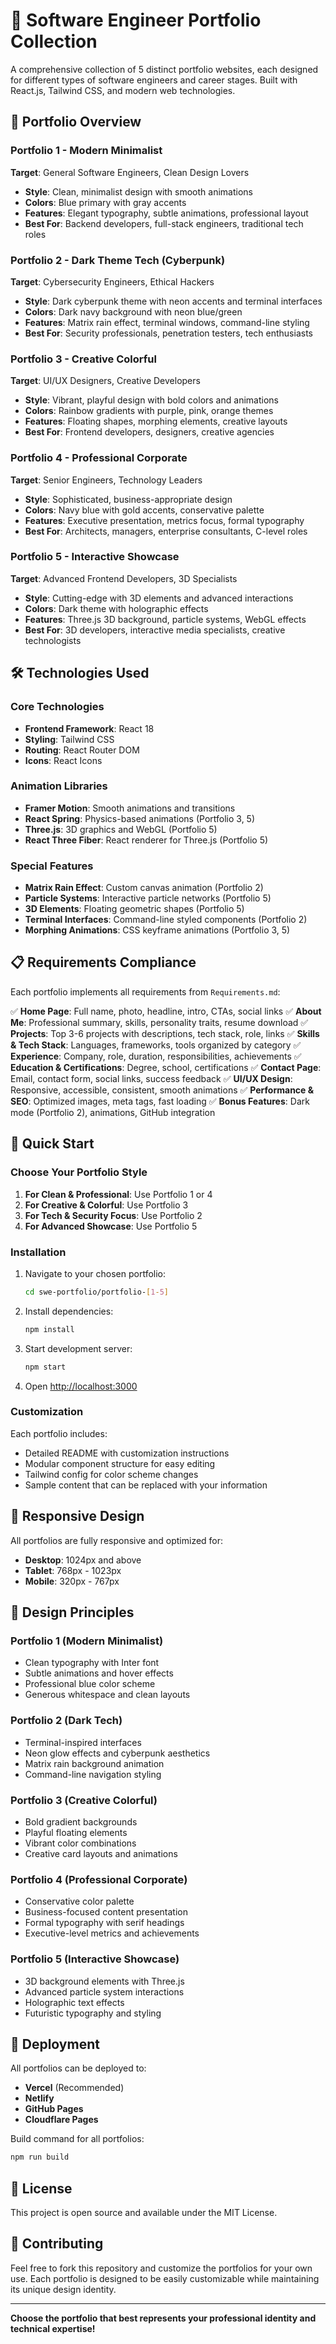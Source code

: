 # 🚀 Software Engineer Portfolio Collection

A comprehensive collection of 5 distinct portfolio websites, each designed for different types of software engineers and career stages. Built with React.js, Tailwind CSS, and modern web technologies.

## 📁 Portfolio Overview

### Portfolio 1 - Modern Minimalist
**Target**: General Software Engineers, Clean Design Lovers
- **Style**: Clean, minimalist design with smooth animations
- **Colors**: Blue primary with gray accents
- **Features**: Elegant typography, subtle animations, professional layout
- **Best For**: Backend developers, full-stack engineers, traditional tech roles

### Portfolio 2 - Dark Theme Tech (Cyberpunk)
**Target**: Cybersecurity Engineers, Ethical Hackers
- **Style**: Dark cyberpunk theme with neon accents and terminal interfaces
- **Colors**: Dark navy background with neon blue/green
- **Features**: Matrix rain effect, terminal windows, command-line styling
- **Best For**: Security professionals, penetration testers, tech enthusiasts

### Portfolio 3 - Creative Colorful
**Target**: UI/UX Designers, Creative Developers
- **Style**: Vibrant, playful design with bold colors and animations
- **Colors**: Rainbow gradients with purple, pink, orange themes
- **Features**: Floating shapes, morphing elements, creative layouts
- **Best For**: Frontend developers, designers, creative agencies

### Portfolio 4 - Professional Corporate
**Target**: Senior Engineers, Technology Leaders
- **Style**: Sophisticated, business-appropriate design
- **Colors**: Navy blue with gold accents, conservative palette
- **Features**: Executive presentation, metrics focus, formal typography
- **Best For**: Architects, managers, enterprise consultants, C-level roles

### Portfolio 5 - Interactive Showcase
**Target**: Advanced Frontend Developers, 3D Specialists
- **Style**: Cutting-edge with 3D elements and advanced interactions
- **Colors**: Dark theme with holographic effects
- **Features**: Three.js 3D background, particle systems, WebGL effects
- **Best For**: 3D developers, interactive media specialists, creative technologists

## 🛠️ Technologies Used

### Core Technologies
- **Frontend Framework**: React 18
- **Styling**: Tailwind CSS
- **Routing**: React Router DOM
- **Icons**: React Icons

### Animation Libraries
- **Framer Motion**: Smooth animations and transitions
- **React Spring**: Physics-based animations (Portfolio 3, 5)
- **Three.js**: 3D graphics and WebGL (Portfolio 5)
- **React Three Fiber**: React renderer for Three.js (Portfolio 5)

### Special Features
- **Matrix Rain Effect**: Custom canvas animation (Portfolio 2)
- **Particle Systems**: Interactive particle networks (Portfolio 5)
- **3D Elements**: Floating geometric shapes (Portfolio 5)
- **Terminal Interfaces**: Command-line styled components (Portfolio 2)
- **Morphing Animations**: CSS keyframe animations (Portfolio 3, 5)

## 📋 Requirements Compliance

Each portfolio implements all requirements from `Requirements.md`:

✅ **Home Page**: Full name, photo, headline, intro, CTAs, social links
✅ **About Me**: Professional summary, skills, personality traits, resume download
✅ **Projects**: Top 3-6 projects with descriptions, tech stack, role, links
✅ **Skills & Tech Stack**: Languages, frameworks, tools organized by category
✅ **Experience**: Company, role, duration, responsibilities, achievements
✅ **Education & Certifications**: Degree, school, certifications
✅ **Contact Page**: Email, contact form, social links, success feedback
✅ **UI/UX Design**: Responsive, accessible, consistent, smooth animations
✅ **Performance & SEO**: Optimized images, meta tags, fast loading
✅ **Bonus Features**: Dark mode (Portfolio 2), animations, GitHub integration

## 🚀 Quick Start

### Choose Your Portfolio Style

1. **For Clean & Professional**: Use Portfolio 1 or 4
2. **For Creative & Colorful**: Use Portfolio 3
3. **For Tech & Security Focus**: Use Portfolio 2
4. **For Advanced Showcase**: Use Portfolio 5

### Installation

1. Navigate to your chosen portfolio:
   ```bash
   cd swe-portfolio/portfolio-[1-5]
   ```

2. Install dependencies:
   ```bash
   npm install
   ```

3. Start development server:
   ```bash
   npm start
   ```

4. Open [http://localhost:3000](http://localhost:3000)

### Customization

Each portfolio includes:
- Detailed README with customization instructions
- Modular component structure for easy editing
- Tailwind config for color scheme changes
- Sample content that can be replaced with your information

## 📱 Responsive Design

All portfolios are fully responsive and optimized for:
- **Desktop**: 1024px and above
- **Tablet**: 768px - 1023px
- **Mobile**: 320px - 767px

## 🎨 Design Principles

### Portfolio 1 (Modern Minimalist)
- Clean typography with Inter font
- Subtle animations and hover effects
- Professional blue color scheme
- Generous whitespace and clean layouts

### Portfolio 2 (Dark Tech)
- Terminal-inspired interfaces
- Neon glow effects and cyberpunk aesthetics
- Matrix rain background animation
- Command-line navigation styling

### Portfolio 3 (Creative Colorful)
- Bold gradient backgrounds
- Playful floating elements
- Vibrant color combinations
- Creative card layouts and animations

### Portfolio 4 (Professional Corporate)
- Conservative color palette
- Business-focused content presentation
- Formal typography with serif headings
- Executive-level metrics and achievements

### Portfolio 5 (Interactive Showcase)
- 3D background elements with Three.js
- Advanced particle system interactions
- Holographic text effects
- Futuristic typography and styling

## 🚀 Deployment

All portfolios can be deployed to:
- **Vercel** (Recommended)
- **Netlify**
- **GitHub Pages**
- **Cloudflare Pages**

Build command for all portfolios:
```bash
npm run build
```

## 📄 License

This project is open source and available under the MIT License.

## 🤝 Contributing

Feel free to fork this repository and customize the portfolios for your own use. Each portfolio is designed to be easily customizable while maintaining its unique design identity.

---

**Choose the portfolio that best represents your professional identity and technical expertise!**
